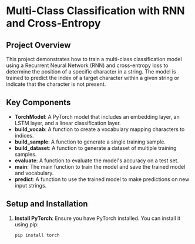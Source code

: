 # Multi-Class Classification with RNN and Cross-Entropy

## Project Overview
This project demonstrates how to train a multi-class classification model using a Recurrent Neural Network (RNN) and cross-entropy loss to determine the position of a specific character in a string. The model is trained to predict the index of a target character within a given string or indicate that the character is not present.

## Key Components
- **TorchModel**: A PyTorch model that includes an embedding layer, an LSTM layer, and a linear classification layer.
- **build_vocab**: A function to create a vocabulary mapping characters to indices.
- **build_sample**: A function to generate a single training sample.
- **build_dataset**: A function to generate a dataset of multiple training samples.
- **evaluate**: A function to evaluate the model's accuracy on a test set.
- **main**: The main function to train the model and save the trained model and vocabulary.
- **predict**: A function to use the trained model to make predictions on new input strings.

## Setup and Installation
1. **Install PyTorch**: Ensure you have PyTorch installed. You can install it using pip:
   ```sh
   pip install torch
